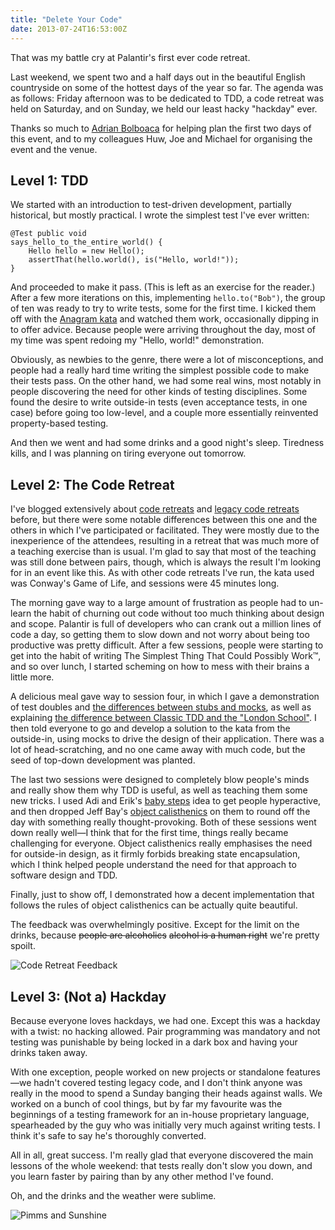 ```yaml
---
title: "Delete Your Code"
date: 2013-07-24T16:53:00Z
---
```


That was my battle cry at Palantir's first ever code retreat.

Last weekend, we spent two and a half days out in the beautiful English
countryside on some of the hottest days of the year so far. The agenda
was as follows: Friday afternoon was to be dedicated to TDD, a code
retreat was held on Saturday, and on Sunday, we held our least hacky
"hackday" ever.

Thanks so much to [Adrian Bolboaca](https://twitter.com/adibolb) for
helping plan the first two days of this event, and to my colleagues Huw,
Joe and Michael for organising the event and the venue.

<!--more-->

Level 1: TDD
------------

We started with an introduction to test-driven development, partially
historical, but mostly practical. I wrote the simplest test I've ever
written:

    @Test public void
    says_hello_to_the_entire_world() {
        Hello hello = new Hello();
        assertThat(hello.world(), is("Hello, world!"));
    }

And proceeded to make it pass. (This is left as an exercise for the
reader.) After a few more iterations on this, implementing
`hello.to("Bob")`, the group of ten was ready to try to write tests,
some for the first time. I kicked them off with the [Anagram
kata](http://codingdojo.org/cgi-bin/wiki.pl?KataAnagram) and watched
them work, occasionally dipping in to offer advice. Because people were
arriving throughout the day, most of my time was spent redoing my
"Hello, world!" demonstration.

Obviously, as newbies to the genre, there were a lot of misconceptions,
and people had a really hard time writing the simplest possible code to
make their tests pass. On the other hand, we had some real wins, most
notably in people discovering the need for other kinds of testing
disciplines. Some found the desire to write outside-in tests (even
acceptance tests, in one case) before going too low-level, and a couple
more essentially reinvented property-based testing.

And then we went and had some drinks and a good night's sleep. Tiredness
kills, and I was planning on tiring everyone out tomorrow.

Level 2: The Code Retreat
-------------------------

I've blogged extensively about [code
retreats](http://monospacedmonologues.com/post/13794728271/global-day-of-coderetreat)
and [legacy code
retreats](http://monospacedmonologues.com/post/28626062275/legacy-code-retreat-part-one-get-it-under-test)
before, but there were some notable differences between this one and the
others in which I've participated or facilitated. They were mostly due
to the inexperience of the attendees, resulting in a retreat that was
much more of a teaching exercise than is usual. I'm glad to say that
most of the teaching was still done between pairs, though, which is
always the result I'm looking for in an event like this. As with other
code retreats I've run, the kata used was Conway's Game of Life, and
sessions were 45 minutes long.

The morning gave way to a large amount of frustration as people had to
un-learn the habit of churning out code without too much thinking about
design and scope. Palantir is full of developers who can crank out a
million lines of code a day, so getting them to slow down and not worry
about being too productive was pretty difficult. After a few sessions,
people were starting to get into the habit of writing The Simplest Thing
That Could Possibly Work™, and so over lunch, I started scheming on how
to mess with their brains a little more.

A delicious meal gave way to session four, in which I gave a
demonstration of test doubles and [the differences between stubs and
mocks](http://martinfowler.com/articles/mocksArentStubs.html), as well
as explaining [the difference between Classic TDD and the "London
School"](http://codemanship.co.uk/parlezuml/blog/?postid=987). I then
told everyone to go and develop a solution to the kata from the
outside-in, using mocks to drive the design of their application. There
was a lot of head-scratching, and no one came away with much code, but
the seed of top-down development was planted.

The last two sessions were designed to completely blow people's minds
and really show them why TDD is useful, as well as teaching them some
new tricks. I used Adi and Erik's [baby
steps](http://talboomerik.be/2012/01/16/taking-baby-steps/) idea to get
people hyperactive, and then dropped Jeff Bay's [object
calisthenics](http://www.mabishu.com/blog/2012/12/14/object-calisthenics-write-better-object-oriented-code/)
on them to round off the day with something really thought-provoking.
Both of these sessions went down really well—I think that for the first
time, things really became challenging for everyone. Object calisthenics
really emphasises the need for outside-in design, as it firmly forbids
breaking state encapsulation, which I think helped people understand the
need for that approach to software design and TDD.

Finally, just to show off, I demonstrated how a decent implementation
that follows the rules of object calisthenics can be actually quite
beautiful.

The feedback was overwhelmingly positive. Except for the limit on the
drinks, because ~~people are alcoholics~~ ~~alcohol is a human right~~
we're pretty spoilt.

![Code Retreat
Feedback](https://lh5.googleusercontent.com/-1dT75aTHFMY/UeuXs-PydUI/AAAAAAAAAcE/aGQAxEpW_Rs/w718-h957-no/IMG_20130721_091015.jpg)

Level 3: (Not a) Hackday
------------------------

Because everyone loves hackdays, we had one. Except this was a hackday
with a twist: no hacking allowed. Pair programming was mandatory and not
testing was punishable by being locked in a dark box and having your
drinks taken away.

With one exception, people worked on new projects or standalone
features—we hadn't covered testing legacy code, and I don't think anyone
was really in the mood to spend a Sunday banging their heads against
walls. We worked on a bunch of cool things, but by far my favourite was
the beginnings of a testing framework for an in-house proprietary
language, spearheaded by the guy who was initially very much against
writing tests. I think it's safe to say he's thoroughly converted.

All in all, great success. I'm really glad that everyone discovered the
main lessons of the whole weekend: that tests really don't slow you
down, and you learn faster by pairing than by any other method I've
found.

Oh, and the drinks and the weather were sublime.

![Pimms and
Sunshine](https://lh5.googleusercontent.com/-t6szwtrq-i8/UerI38_ZghI/AAAAAAAAAa8/uz0yhDn8UIU/w718-h957-no/1374341313103.jpg)
